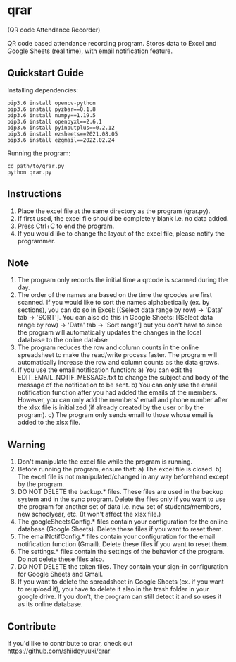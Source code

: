 # qrar
(QR code Attendance Recorder)

QR code based attendance recording program. Stores data to Excel and Google Sheets (real time), with email notification feature.

Quickstart Guide
----------------
Installing dependencies:
```
pip3.6 install opencv-python
pip3.6 install pyzbar==0.1.8
pip3.6 install numpy==1.19.5
pip3.6 install openpyxl==2.6.1
pip3.6 install pyinputplus==0.2.12
pip3.6 install ezsheets==2021.08.05
pip3.6 install ezgmail==2022.02.24
```

Running the program:
```
cd path/to/qrar.py
python qrar.py
```

## Instructions
1) Place the excel file at the same directory as the program (qrar.py).
2) If first used, the excel file should be completely blank i.e. no data added.
3) Press Ctrl+C to end the program.
4) If you would like to change the layout of the excel file, please notify the programmer.

## Note
1) The program only records the initial time a qrcode is scanned during the day.
2) The order of the names are based on the time the qrcodes are first scanned. If you would like to sort the names alphabetically (ex. by sections), you can do so in Excel: [(Select data range by row) -> 'Data' tab -> 'SORT']. You can also do this in Google Sheets: [(Select data range by row) -> 'Data' tab -> 'Sort range'] but you don't have to since the program will automatically updates the changes in the local database to the online databse
3) The program reduces the row and column counts in the online spreadsheet to make the read/write process faster. The program will automatically increase the row and column counts as the data grows.
4) If you use the email notification function:
   a) You can edit the EDIT_EMAIL_NOTIF_MESSAGE.txt to change the subject and body of the message of the notification to be sent.
   b) You can only use the email notification function after you had added the emails of the members. However, you can only add the members' email and phone number after the xlsx file is initialized (if already created by the user or by the program).
   c) The program only sends email to those whose email is added to the xlsx file.

## Warning
1) Don't manipulate the excel file while the program is running.
2) Before running the program, ensure that:
   a) The excel file is closed.
   b) The excel file is not manipulated/changed in any way beforehand except by the program.
3) DO NOT DELETE the backup.* files. These files are used in the backup system and in the sync program. Delete the files only if you want to use the program for another set of data i.e. new set of students/members, new schoolyear, etc. (It won't affect the xlsx file.)
4) The googleSheetsConfig.* files contain your configuration for the online database (Google Sheets). Delete these files if you want to reset them.
5) The emailNotifConfig.* files contain your configuration for the email notification function (Gmail). Delete these files if you want to reset them.
6) The settings.* files contain the settings of the behavior of the program. Do not delete these files also.
7) DO NOT DELETE the token files. They contain your sign-in configuration for Google Sheets and Gmail.
8) If you want to delete the spreadsheet in Google Sheets (ex. if you want to reupload it), you have to delete it also in the trash folder in your google drive. If you don't, the program can still detect it and so uses it as its online database.

Contribute
----------

If you'd like to contribute to qrar, check out https://github.com/shiideyuuki/qrar
